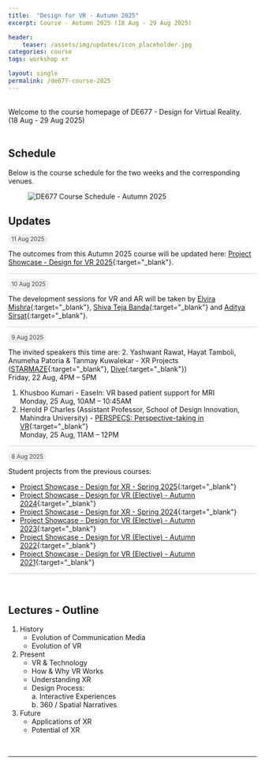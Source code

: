 ```yaml
---
title:  "Design for VR - Autumn 2025"
excerpt: Course - Autumn 2025 (18 Aug - 29 Aug 2025)

header:
    teaser: /assets/img/updates/icon_placeholder.jpg
categories: course
tags: workshop xr

layout: single
permalink: /de677-course-2025
---
```

<br>
Welcome to the course homepage of DE677 - Design for Virtual Reality.
<br>
(18 Aug - 29 Aug 2025)
<br><br>

## Schedule
Below is the course schedule for the two weeks and the corresponding venues.

<figure class="align-center" style="width:100%;">
  <img src="{{ site.url }}{{ site.baseurl }}\assets\img\course\de677-schedule-autumn2025.png" alt="DE677 Course Schedule - Autumn 2025">
</figure>

## Updates

<span style="padding: 0px 0px 4px 0px; background-color: #eeeeee; color: #444444; border-radius: 10px;"> <small>&nbsp;&nbsp;11 Aug 2025&nbsp;&nbsp;</small> </span>

The outcomes from this Autumn 2025 course will be updated here: [Project Showcase - Design for VR 2025](https://imxd.in/de677-showcase-2025){:target="_blank"}.

<hr style="height:1px;border-width:0;background-color:lightgrey">

<span style="padding: 0px 0px 4px 0px; background-color: #eeeeee; color: #444444; border-radius: 10px;"> <small>&nbsp;&nbsp;10 Aug 2025&nbsp;&nbsp;</small> </span><br style="line-height: 10px" />

The development sessions for VR and AR will be taken by [Elvira Mishra](https://www.linkedin.com/in/elvira-mishra-596b311a1/){:target="_blank"},
[Shiva Teja Banda](https://in.linkedin.com/in/bstg){:target="_blank"} and
[Aditya Sirsat](https://www.linkedin.com/in/aditya-sirsat-7b4653258/){:target="_blank"}.

<hr style="height:1px;border-width:0;background-color:lightgrey;">

<span style="padding: 0px 0px 4px 0px; background-color: #eeeeee; color: #444444; border-radius: 10px;"> <small>&nbsp;&nbsp;9 Aug 2025&nbsp;&nbsp;</small> </span>

The invited speakers this time are:
2. Yashwant Rawat, Hayat Tamboli, Anumeha Patoria & Tanmay Kuwalekar - XR Projects ([STARMAZE](https://anumehapatoria.com/starmaze){:target="_blank"}, [Dive](https://anumehapatoria.com/dive1000){:target="_blank"})
<br>Friday, 22 Aug, 4PM – 5PM
1. Khusboo Kumari - EaseIn: VR based patient support for MRI
<br>Monday, 25 Aug, 10AM – 10:45AM
3. Herold P Charles (Assistant Professor, School of Design Innovation, Mahindra University) - [PERSPECS: Perspective-taking in VR](https://hbridge.in/perspecs-perspective-taking-in-vr/){:target="_blank"}
<br>Monday, 25 Aug, 11AM – 12PM

<hr style="height:1px;border-width:0;background-color:lightgrey;">

<span style="padding: 0px 0px 4px 0px; background-color: #eeeeee; color: #444444; border-radius: 10px;"> <small>&nbsp;&nbsp;8 Aug 2025&nbsp;&nbsp;</small> </span>

Student projects from the previous courses:
- [Project Showcase - Design for XR - Spring 2025](https://imxd.in/de712-showcase-2025){:target="_blank"}
- [Project Showcase - Design for VR (Elective) - Autumn 2024](https://imxd.in/de677-showcase-2024){:target="_blank"}
- [Project Showcase - Design for XR - Spring 2024](https://imxd.in/de712-showcase-2024){:target="_blank"}
- [Project Showcase - Design for VR (Elective) - Autumn 2023](https://imxd.in/de677-showcase-2023){:target="_blank"}
- [Project Showcase - Design for VR (Elective) - Autumn 2022](https://imxd.in/de677-showcase-2022){:target="_blank"}
- [Project Showcase - Design for VR (Elective) - Autumn 2021](https://imxd.in/de677-showcase-2021){:target="_blank"}

<hr style="height:1px;border-width:0;background-color:lightgrey">
<br>

## Lectures - Outline
1.  History
    * Evolution of Communication Media
    * Evolution of VR
2.  Present
    * VR & Technology
    * How & Why VR Works
    * Understanding XR
    * Design Process: <br>
      a. Interactive Experiences <br>
      b. 360 / Spatial Narratives
3.  Future
    * Applications of XR
    * Potential of XR

<br>
<hr>
